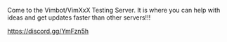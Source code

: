 Come to the Vimbot/VimXxX Testing Server. It is where you can help with ideas and get updates faster than other servers!!!

https://discord.gg/YmFzn5h
